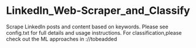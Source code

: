 # LinkedIn_Web-Scraper_and_Classify
Scrape LinkedIn posts and content based on keywords.
Please see config.txt for full details and usage instructions.
For classification,please check out the ML approaches in ://tobeadded
